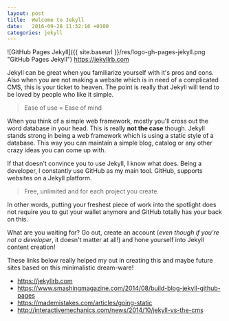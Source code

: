 ```yaml
---
layout: post
title:  Welcome to Jekyll
date:   2016-09-28 11:32:16 +0100
categories: jekyll
---
```

![GitHub Pages Jekyll]({{ site.baseurl }}/res/logo-gh-pages-jekyll.png "GitHub Pages Jekyll")
<https://jekyllrb.com>

Jekyll can be great when you familiarize yourself with it's pros and cons.
Also when you are not making a website which is in need of a complicated CMS,
this is your ticket to heaven. The point is really that Jekyll will tend to
be loved by people who like it simple.

>Ease of use = Ease of mind

When you think of a simple web framework, mostly you'll cross out the word
database in your head. This is really **not the case** though.
Jekyll stands strong in being a web framework which is using a static style
of a database. This way you can maintain a simple blog, catalog or any other
crazy ideas you can come up with.

If that doesn't convince you to use Jekyll, I know what does.
Being a developer, I constantly use GitHub as my main tool.
GitHub, supports websites on a Jekyll platform.

>Free, unlimited and for each project you create.

In other words, putting your freshest piece of work into the spotlight
does not require you to gut your wallet anymore and GitHub totally
has your back on this.

What are you waiting for? Go out, create an account (*even though if you're
not a developer*, it doesn't matter at all!) and hone yourself into Jekyll
content creation!

These links below really helped my out in creating this and maybe
future sites based on this minimalistic dream-ware!
- <https://jekyllrb.com>
- <https://www.smashingmagazine.com/2014/08/build-blog-jekyll-github-pages>
- <https://mademistakes.com/articles/going-static>
- <http://interactivemechanics.com/news/2014/10/jekyll-vs-the-cms>
